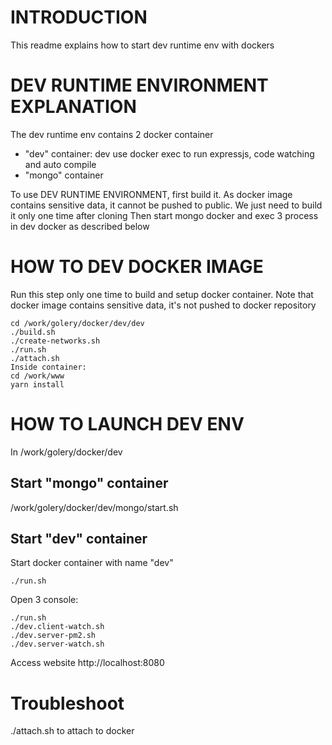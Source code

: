 # INTRODUCTION
This readme explains how to start dev runtime env with dockers

# DEV RUNTIME ENVIRONMENT EXPLANATION
The dev runtime env contains 2 docker container
- "dev" container: dev use docker exec to run expressjs, code watching and auto compile
- "mongo" container

To use DEV RUNTIME ENVIRONMENT, first build it.
As docker image contains sensitive data, it cannot be pushed to public. We just need to build it only one time after cloning
Then start mongo docker and exec 3 process in dev docker as described below

# HOW TO DEV DOCKER IMAGE
Run this step only one time to build and setup docker container.
Note that docker image contains sensitive data, it's not pushed to docker repository
```
cd /work/golery/docker/dev/dev
./build.sh
./create-networks.sh
./run.sh
./attach.sh
Inside container:
cd /work/www
yarn install

```

# HOW TO LAUNCH DEV ENV
In /work/golery/docker/dev
## Start "mongo" container
/work/golery/docker/dev/mongo/start.sh

## Start "dev" container
Start docker container with name "dev" 
```
./run.sh
```


Open 3 console:
```
./run.sh
./dev.client-watch.sh
./dev.server-pm2.sh
./dev.server-watch.sh
```


Access website
http://localhost:8080


# Troubleshoot
./attach.sh to attach to docker
